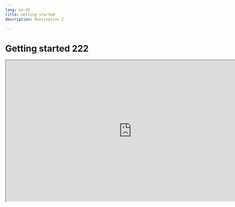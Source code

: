 ```yaml
---
lang: en-US
title: Getting started
description: Description 2

---
```

# Getting started 222

<iframe  width="800" height="450" src="https://www.figma.com/embed?embed_host=share&url=https%3A%2F%2Fwww.figma.com%2Ffile%2FAWm4bulHTVb9z6zRe2O05D%2FTroop-Design-System-Kraft%3Fnode-id%3D0%253A1%26hide-ui%3D1"></iframe>